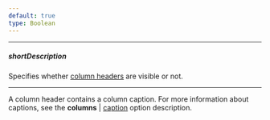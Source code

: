 ```yaml
---
default: true
type: Boolean
---
```

---
##### shortDescription
Specifies whether [column headers](/concepts/05%20Widgets/DataGrid/001%20Visual%20Elements/010%20Grid%20Columns/050%20Configuring%20Column%20Headers.md '/Documentation/Guide/Widgets/DataGrid/Visual_Elements/#Grid_Columns/Configuring_Column_Headers') are visible or not.

---
A column header contains a column caption. For more information about captions, see the **columns** | [caption](/api-reference/10%20UI%20Widgets/dxDataGrid/1%20Configuration/columns/caption.md '/Documentation/ApiReference/UI_Widgets/dxDataGrid/Configuration/columns/#caption') option description.